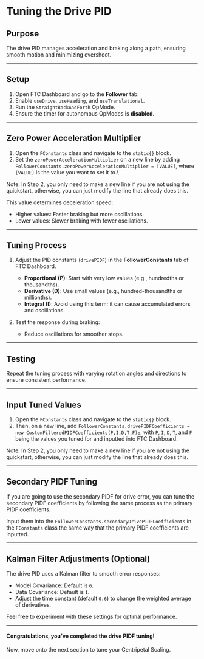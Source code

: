 # Tuning the Drive PID

## Purpose

The drive PID manages acceleration and braking along a path, ensuring smooth motion and minimizing overshoot.

---

## Setup

1. Open FTC Dashboard and go to the **Follower** tab.
2. Enable `useDrive`, `useHeading`, and `useTranslational`.
3. Run the `StraightBackAndForth` OpMode.
4. Ensure the timer for autonomous OpModes is **disabled**.

---

## Zero Power Acceleration Multiplier

1. Open the `FConstants` class and navigate to the `static{}` block.
2. Set the `zeroPowerAccelerationMultiplier` on a new line by adding `FollowerConstants.zeroPowerAccelerationMultiplier = [VALUE]`, where `[VALUE]` is the value you want to set it to.\

Note: In Step 2, you only need to make a new line if you are not using the quickstart, otherwise, you can just modify the line that already does this.

This value determines deceleration speed:
- Higher values: Faster braking but more oscillations.
- Lower values: Slower braking with fewer oscillations.

---

## Tuning Process

1. Adjust the PID constants (`drivePIDF`) in the **FollowerConstants** tab of FTC Dashboard.
    - **Proportional (P)**: Start with very low values (e.g., hundredths or thousandths).
    - **Derivative (D)**: Use small values (e.g., hundred-thousandths or millionths).
    - **Integral (I)**: Avoid using this term; it can cause accumulated errors and oscillations.

2. Test the response during braking:
    - Reduce oscillations for smoother stops.

---

## Testing

Repeat the tuning process with varying rotation angles and directions to ensure consistent performance.

---

## Input Tuned Values

1. Open the `FConstants` class and navigate to the `static{}` block.
2. Then, on a new line, add `FollowerConstants.drivePIDFCoefficients = new CustomFilteredPIDFCoefficients(P,I,D,T,F);`, with `P`, `I`, `D`, `T`, and `F` being the values you tuned for and inputted into FTC Dashboard.

Note: In Step 2, you only need to make a new line if you are not using the quickstart, otherwise, you can just modify the line that already does this.

---

## Secondary PIDF Tuning

If you are going to use the secondary PIDF for drive error, you can tune the secondary PIDF coefficients by following the same process as the primary PIDF coefficients.

Input them into the `FollowerConstants.secondaryDrivePIDFCoefficients` in the `FConstants` class the same way that the primary PIDF coefficients are inputted.

---

## Kalman Filter Adjustments (Optional)

The drive PID uses a Kalman filter to smooth error responses:
- Model Covariance: Default is `6`.
- Data Covariance: Default is `1`.
- Adjust the time constant (default `0.6`) to change the weighted average of derivatives.

Feel free to experiment with these settings for optimal performance.

---

#### Congratulations, you’ve completed the drive PIDF tuning!
Now, move onto the next section to tune your Centripetal Scaling.
